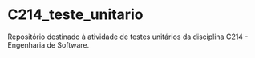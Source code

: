 # C214_teste_unitario
Repositório destinado à atividade de testes unitários da disciplina C214 - Engenharia de Software.
